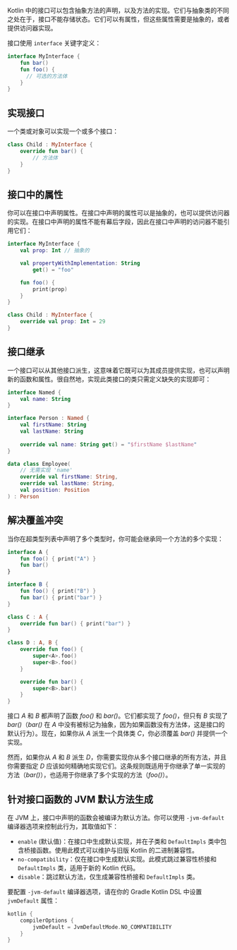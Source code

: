 [//]: # (title: 接口)

Kotlin 中的接口可以包含抽象方法的声明，以及方法的实现。它们与抽象类的不同之处在于，接口不能存储状态。它们可以有属性，但这些属性需要是抽象的，或者提供访问器实现。

接口使用 `interface` 关键字定义：

```kotlin
interface MyInterface {
    fun bar()
    fun foo() {
      // 可选的方法体
    }
}
```

## 实现接口

一个类或对象可以实现一个或多个接口：

```kotlin
class Child : MyInterface {
    override fun bar() {
        // 方法体
    }
}
```

## 接口中的属性

你可以在接口中声明属性。在接口中声明的属性可以是抽象的，也可以提供访问器的实现。在接口中声明的属性不能有幕后字段，因此在接口中声明的访问器不能引用它们：

```kotlin
interface MyInterface {
    val prop: Int // 抽象的

    val propertyWithImplementation: String
        get() = "foo"

    fun foo() {
        print(prop)
    }
}

class Child : MyInterface {
    override val prop: Int = 29
}
```

## 接口继承

一个接口可以从其他接口派生，这意味着它既可以为其成员提供实现，也可以声明新的函数和属性。很自然地，实现此类接口的类只需定义缺失的实现即可：

```kotlin
interface Named {
    val name: String
}

interface Person : Named {
    val firstName: String
    val lastName: String
    
    override val name: String get() = "$firstName $lastName"
}

data class Employee(
    // 无需实现 'name'
    override val firstName: String,
    override val lastName: String,
    val position: Position
) : Person
```

## 解决覆盖冲突

当你在超类型列表中声明了多个类型时，你可能会继承同一个方法的多个实现：

```kotlin
interface A {
    fun foo() { print("A") }
    fun bar()
}

interface B {
    fun foo() { print("B") }
    fun bar() { print("bar") }
}

class C : A {
    override fun bar() { print("bar") }
}

class D : A, B {
    override fun foo() {
        super<A>.foo()
        super<B>.foo()
    }

    override fun bar() {
        super<B>.bar()
    }
}
```

接口 *A* 和 *B* 都声明了函数 *foo()* 和 *bar()*。它们都实现了 *foo()*，但只有 *B* 实现了 *bar()*（*bar()* 在 *A* 中没有被标记为抽象，因为如果函数没有方法体，这是接口的默认行为）。现在，如果你从 *A* 派生一个具体类 *C*，你必须覆盖 *bar()* 并提供一个实现。

然而，如果你从 *A* 和 *B* 派生 *D*，你需要实现你从多个接口继承的所有方法，并且你需要指定 *D* 应该如何精确地实现它们。这条规则既适用于你继承了单一实现的方法（*bar()*），也适用于你继承了多个实现的方法（*foo()*）。

## 针对接口函数的 JVM 默认方法生成

在 JVM 上，接口中声明的函数会被编译为默认方法。你可以使用 `-jvm-default` 编译器选项来控制此行为，其取值如下：

*   `enable` (默认值)：在接口中生成默认实现，并在子类和 `DefaultImpls` 类中包含桥接函数。使用此模式可以维护与旧版 Kotlin 的二进制兼容性。
*   `no-compatibility`：仅在接口中生成默认实现。此模式跳过兼容性桥接和 `DefaultImpls` 类，适用于新的 Kotlin 代码。
*   `disable`：跳过默认方法，仅生成兼容性桥接和 `DefaultImpls` 类。

要配置 `-jvm-default` 编译器选项，请在你的 Gradle Kotlin DSL 中设置 `jvmDefault` 属性：

```kotlin
kotlin {
    compilerOptions {
        jvmDefault = JvmDefaultMode.NO_COMPATIBILITY
    }
}
```